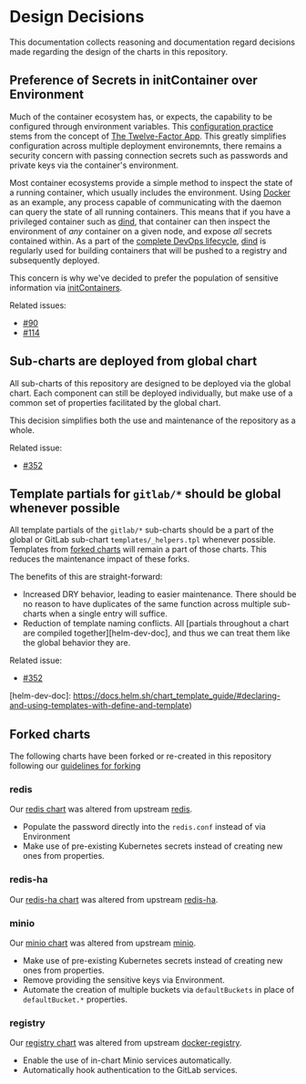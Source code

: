 # Design Decisions

This documentation collects reasoning and documentation regard decisions made
regarding the design of the charts in this repository.

## Preference of Secrets in initContainer over Environment

Much of the container ecosystem has, or expects, the capability to be configured
through environment variables. This [configuration practice](https://12factor.net/config) stems from the concept of [The Twelve-Factor App](https://12factor.net). This
greatly simplifies configuration across multiple deployment environemnts, there
remains a security concern with passing connection secrets such as passwords and
private keys via the container's environment.

Most container ecosystems provide a simple method to inspect the state of a running
container, which usually includes the environment. Using [Docker](https://www.docker.com/)
as an example, any process capable of communicating with the daemon can query the
state of all running containers. This means that if you have a privileged container
such as [dind][], that container can then inspect the environment of _any_ container
on a given node, and expose _all_ secrets contained within.
As a part of the [complete DevOps lifecycle][devops-post], [dind][] is regularly
used for building containers that will be pushed to a registry and subsequently
deployed.

This concern is why we've decided to prefer the population of sensitive information
via [initContainers][].

Related issues:
- [#90](https://gitlab.com/charts/gitlab/issues/90)
- [#114](https://gitlab.com/charts/gitlab/issues/114)

[dind]: https://hub.docker.com/r/gitlab/dind/
[devops-post]: https://about.gitlab.com/2017/10/11/from-dev-to-devops/
[initContainers]: https://kubernetes.io/docs/concepts/workloads/pods/init-containers/

## Sub-charts are deployed from global chart

All sub-charts of this repository are designed to be deployed via the global chart.
Each component can still be deployed individually, but make use of a common set of
properties facilitated by the global chart.

This decision simplifies both the use and maintenance of the repository as a whole.

Related issue:
- [#352](https://gitlab.com/charts/gitlab/issues/352)

## Template partials for `gitlab/*` should be global whenever possible

All template partials of the `gitlab/*` sub-charts should be a part of the global or
GitLab sub-chart `templates/_helpers.tpl` whenever possible. Templates from
[forked charts](#forked-charts) will remain a part of those charts. This reduces
the maintenance impact of these forks.

The benefits of this are straight-forward:
- Increased DRY behavior, leading to easier maintenance. There should be no reason
to have duplicates of the same function across multiple sub-charts when a single
entry will suffice.
- Reduction of template naming conflicts. All [partials throughout a chart are
compiled together][helm-dev-doc], and thus we can treat them like the global behavior they are.

Related issue:
- [#352](https://gitlab.com/charts/gitlab/issues/352)

[helm-dev-doc]: https://docs.helm.sh/chart_template_guide/#declaring-and-using-templates-with-define-and-template)

## Forked charts

The following charts have been forked or re-created in this repository following
our [guidelines for forking](../development/README.md#guidelines-for-forking)

### redis

Our [redis chart][] was altered from upstream [redis][].

- Populate the password directly into the `redis.conf` instead of via Environment
- Make use of pre-existing Kubernetes secrets instead of creating new ones from properties.

[redis chart]: ../../charts/redis
[redis]: https://github.com/kubernetes/charts/tree/master/stable/redis

### redis-ha

Our [redis-ha chart][] was altered from upstream [redis-ha][].

[redis-ha chart]: ../../charts/redis-ha
[redis-ha]: https://github.com/kubernetes/charts/tree/master/stable/redis-ha

### minio

Our [minio chart][] was altered from upstream [minio][].

- Make use of pre-existing Kubernetes secrets instead of creating new ones from properties.
- Remove providing the sensitive keys via Environment.
- Automate the creation of multiple buckets via `defaultBuckets` in place of
`defaultBucket.*` properties.

[minio chart]: ../../charts/minio
[minio]: https://github.com/kubernetes/charts/tree/master/stable/minio

### registry

Our [registry chart][] was altered from upstream [docker-registry][].

- Enable the use of in-chart Minio services automatically.
- Automatically hook authentication to the GitLab services.

[registry chart]: ../../charts/registry
[docker-registry]: https://github.com/kubernetes/charts/tree/master/stable/docker-registry
